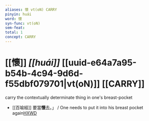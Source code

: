 ```yaml
---
aliases: 懷 vt(oN) CARRY
pinyin: huái
word: 懷
syn-func: vt(oN)
sem-feat: 
total: 1
concept: CARRY 
---
```

# [[懷]] *[[huái]]*  [[uuid-e64a7a95-b54b-4c94-9d6d-f55dbf079701|vt(oN)]] [[CARRY]]
carry the contextually determinate thing in one's breast-pocket
 - [[百喻經]] 要當**懷**去。」 / One needs to put it into his breast pocket again[HXWD](https://hxwd.org/textview.html?location=KR6b0066_T_004-0556b.57)